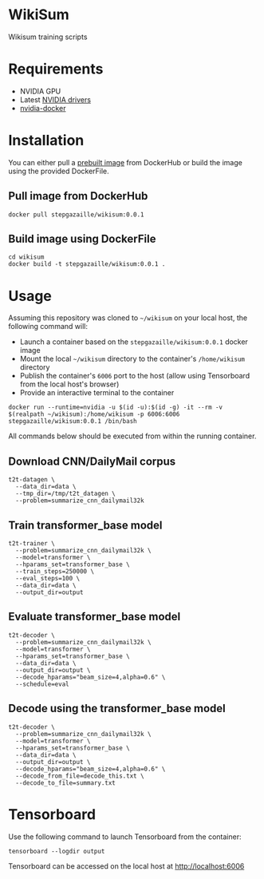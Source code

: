 # WikiSum
Wikisum training scripts

# Requirements
- NVIDIA GPU
- Latest [NVIDIA drivers](https://www.nvidia.com/Download/index.aspx?lang=en-us)
- [nvidia-docker](https://github.com/NVIDIA/nvidia-docker)

# Installation
You can either pull a [prebuilt image](https://hub.docker.com/r/stepgazaille/wikisum)  from DockerHub or build the image using the provided DockerFile.
## Pull image from DockerHub
```
docker pull stepgazaille/wikisum:0.0.1
```
## Build image using DockerFile
```
cd wikisum
docker build -t stepgazaille/wikisum:0.0.1 .
```

# Usage
Assuming this repository was cloned to `~/wikisum` on your local host, the following command will:
- Launch a container based on the `stepgazaille/wikisum:0.0.1` docker image
- Mount the local `~/wikisum` directory to the container's `/home/wikisum` directory
- Publish the container's `6006` port to the host (allow using Tensorboard from the local host's browser)
- Provide an interactive terminal to the container
```
docker run --runtime=nvidia -u $(id -u):$(id -g) -it --rm -v $(realpath ~/wikisum):/home/wikisum -p 6006:6006 stepgazaille/wikisum:0.0.1 /bin/bash
```
All commands below should be executed from within the running container.

## Download CNN/DailyMail corpus
```
t2t-datagen \
  --data_dir=data \
  --tmp_dir=/tmp/t2t_datagen \
  --problem=summarize_cnn_dailymail32k
```

## Train transformer_base model
```
t2t-trainer \
  --problem=summarize_cnn_dailymail32k \
  --model=transformer \
  --hparams_set=transformer_base \
  --train_steps=250000 \
  --eval_steps=100 \
  --data_dir=data \
  --output_dir=output
```


## Evaluate transformer_base model
```
t2t-decoder \
  --problem=summarize_cnn_dailymail32k \
  --model=transformer \
  --hparams_set=transformer_base \
  --data_dir=data \
  --output_dir=output \
  --decode_hparams="beam_size=4,alpha=0.6" \
  --schedule=eval
```

## Decode using the transformer_base model
```
t2t-decoder \
  --problem=summarize_cnn_dailymail32k \
  --model=transformer \
  --hparams_set=transformer_base \
  --data_dir=data \
  --output_dir=output \
  --decode_hparams="beam_size=4,alpha=0.6" \
  --decode_from_file=decode_this.txt \
  --decode_to_file=summary.txt
```

# Tensorboard
Use the following command to launch Tensorboard from the container:
```
tensorboard --logdir output
```
Tensorboard can be accessed on the local host at [http://localhost:6006](http://localhost:6006)
